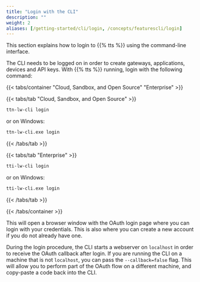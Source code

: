 ```yaml
---
title: "Login with the CLI"
description: ""
weight: 2
aliases: [/getting-started/cli/login, /concepts/featurescli/login]
---
```


This section explains how to login to {{% tts %}} using the command-line interface.

<!--more-->

The CLI needs to be logged on in order to create gateways, applications, devices and API keys. With {{% tts %}} running, login with the following command:

{{< tabs/container "Cloud, Sandbox, and Open Source" "Enterprise" >}}

{{< tabs/tab "Cloud, Sandbox, and Open Source" >}}

```bash
ttn-lw-cli login
```

or on Windows:

```bash
ttn-lw-cli.exe login
```

{{< /tabs/tab >}}

{{< tabs/tab "Enterprise" >}}

```bash
tti-lw-cli login
```

or on Windows:

```bash
tti-lw-cli.exe login
```

{{< /tabs/tab >}}

{{< /tabs/container >}}

This will open a browser window with the OAuth login page where you can login with your credentials. This is also where you can create a new account if you do not already have one.

During the login procedure, the CLI starts a webserver on `localhost` in order to receive the OAuth callback after login. If you are running the CLI on a machine that is not `localhost`, you can pass the `--callback=false` flag. This will allow you to perform part of the OAuth flow on a different machine, and copy-paste a code back into the CLI.
